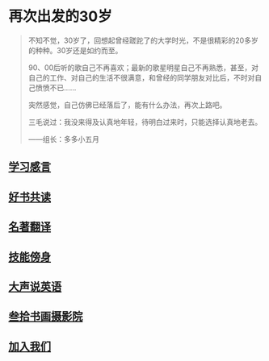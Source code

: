  # 再次出发的30岁

> 不知不觉，30岁了，回想起曾经蹉跎了的大学时光，不是很精彩的20多岁的种种。30岁还是如约而至。
>
> 90、00后听的歌自己不再喜欢；最新的歌星明星自己不再熟悉，甚至，对自己的工作、对自己的生活不很满意，和曾经的同学朋友对比后，不时对自己愤愤不已……
>
> 突然感觉，自己仿佛已经落后了，能有什么办法，再次上路吧。
>
> 三毛说过：我没来得及认真地年轻，待明白过来时，只能选择认真地老去。
>
> ——组长：多多小五月

## [学习感言](study/0.md)

## [好书共读](read/2020.md)

## [名著翻译](read/1.md)

## [技能傍身](skill/0.md)

## [大声说英语](skill/2.md)

## [叁拾书画摄影院](skill/1.md)

## [加入我们](study/5.md)